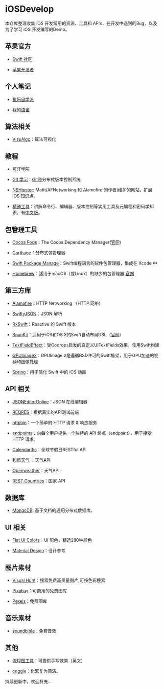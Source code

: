 # iOSDevelop
本仓库整理收集 iOS 开发常用的资源、工具和 APIs，在开发中遇到的Bug，以及为了学习 iOS 开发编写的Demo。

## 苹果官方
- [Swift 社区](https://swift.org)

- [苹果开发者](https://developer.apple.com/develop/)

## 个人笔记
- [鱼乐自学派](https://yulezixue.com)
   
- 我的[语雀](https://www.yuque.com/ideal156)

## 算法相关
- [VisuAlgo](https://visualgo.net/zh)：算法可视化

## 教程 
- [可汗学院](https://www.khanacademy.org)

- [Git 学习](https://learngitbranching.js.org/?locale=zh_CN)：[Git](https://git-scm.com)是分布式版本控制系统

- [NSHipster](https://nshipster.com): Mattt(AFNetworking 和 Alamofire 的作者)维护的网站，扩展 iOS 知识点。

- [精通工具](https://missing.csail.mit.edu)：讲解命令行、编辑器、版本控制等实用工具及元编程和密码学知识，有[中文版](https://missing-semester-cn.github.io)。

## 包管理工具
- [Cocoa Pods](https://github.com/CocoaPods/CocoaPods)：The Cocoa Dependency Manager([官网](https://cocoapods.org/))

- [Carthage](https://github.com/Carthage/Carthage)：分布式包管理器

- [Swift Package Manage](https://github.com/apple/swift-package-manager)：Swift编程语言的软件包管理器，集成在 Xcode 中

- [Homebrew](https://github.com/Homebrew/brew)：适用于macOS（或Linux）的缺少的包管理器 [官网](https://brew.sh)

## 第三方库
- [Alamofire](https://github.com/Alamofire/Alamofire)：HTTP Networking （HTTP 网络）

- [SwiftyJSON](https://github.com/SwiftyJSON/SwiftyJSON)：JSON 解析 

- [RxSwift](https://github.com/ReactiveX/RxSwift)：Reactive 的 Swift 版本

- [SnapKit](https://github.com/SnapKit/SnapKit)：适用于iOS和OS X的Swift自动布局DSL（[官网](http://snapkit.io)）

- [TextFieldEffect](https://github.com/raulriera/TextFieldEffects)：受Codrops启发的自定义UITextFields效果，使用Swift构建

- [GPUImage2](https://github.com/BradLarson/GPUImage2)：GPUImage 2是遵循BSD许可的Swift框架，用于GPU加速的视频和图像处理
 
- [Spring](https://github.com/MengTo/Spring)：用于简化 Swift 中的 iOS 动画

## API 相关
- [JSONEditorOnline](https://jsoneditoronline.org)：JSON 在线编辑器

- [REQRES](https://reqres.in)：根据真实的API测试前端

- [httpbin](https://httpbin.org)：一个简单的 HTTP 请求 & 响应服务

- [endpoints](https://www.endpoints.dev)：向每个用户提供一个独特的 API 终点（endpoint），用于接受 HTTP 请求。

- [Calendarific](https://calendarific.com)：全球节假日RESTful API

- [和风天气](https://dev.heweather.com) ：天气API

- [Openweather](https://openweathermap.org)：天气API

- [REST Countries](https://restcountries.eu)：国家 API

## 数据库
- [MongoDB](https://www.mongodb.com): 基于文档的通用分布式数据库。

## UI 相关
- [Flat UI Colors](https://flatuicolors.com)：UI 配色，精选280种颜色

- [Material Design](https://material.io)：设计参考

## 图片素材
- [Visual Hunt](https://visualhunt.com)：搜索免费高质量图片,可按色彩搜索

- [Pixabay](https://pixabay.com)：可商用的免费图库

- [Pexels](https://www.pexels.com/zh-cn/)：免费图库

## 音乐素材
- [soundbible](http://soundbible.com/royalty-free-sounds-1.html)：免费音效

## 其他
- [流程图工具](https://excalidraw.com)：可提供手写效果（英文）

- [coggle](https://coggle.it)：化繁复为简洁。

持续更新中，欢迎补充...

